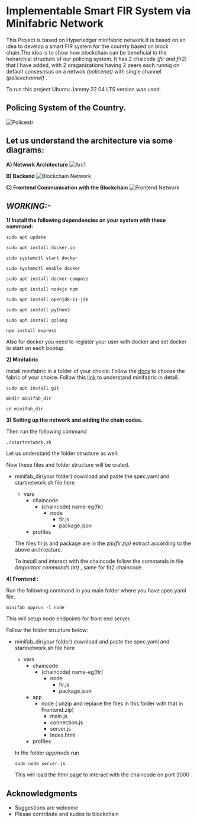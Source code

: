 # Implementable Smart FIR System via Minifabric Network

This Project is based on Hyperledger minifabric network.It is based on an idea to develop a smart FIR system for the counrty based on block chain.The idea is to show how blockchain can be beneficial to the heirarchial structure of our policing system. It has 2 chaicode *(fir and fir2)* that I have added, with 2 oraganizations having 2 peers each runnig on default consesnsus on a netwok *(policenet)* with single channel *(policechannel)* .

To run this project Ubuntu Jammy 22.04 LTS version was used.

## Policing System of the Country.
![Policestr](https://github.com/AmritaCSN/Minor-Major_Project_AyushMohanDas_AMENp2CSN21006_FIR_on_Fabric/assets/30437892/02b3a48c-94c4-4ebb-a207-2cf6b0e81101)

## __Let us understand the architecture via some diagrams:__

__A) Network Architecture__ 
![Arc1](https://github.com/AmritaCSN/Minor-Major_Project_AyushMohanDas_AMENp2CSN21006_FIR_on_Fabric/assets/30437892/8f5d7457-4f20-43d5-8e60-1a3077f80519)

__B) Backend__
![Blockchain Network](https://github.com/AmritaCSN/Minor-Major_Project_AyushMohanDas_AMENp2CSN21006_FIR_on_Fabric/assets/30437892/5e50104a-5de2-4d36-87f1-3c21386bd77e)

__C) Frontend Communication with the Blockchain__
![Frontend Network](https://github.com/AmritaCSN/Minor-Major_Project_AyushMohanDas_AMENp2CSN21006_FIR_on_Fabric/assets/30437892/bead43f3-0793-438d-81cc-52cf4f2307f3)


## __*WORKING:-*__

__1) Install the following dependencies on your system with these command:__ 
   
```
sudo apt update

sudo apt install docker.io

sudo systemctl start docker

sudo systemctl enable docker

sudo apt install docker-compose

sudo apt install nodejs npm

sudo apt install openjdk-11-jdk

sudo apt install python3

sudo apt install golang

npm install express
```

   Also for docker you need to register your user with docker and set docker to start on each bootup. 

__2) Minifabric__

  Install minifabric in a folder of your choice:
  Follow the [docs](https://github.com/litong01/minifabric/blob/main/docs/README.md) to choose the fabric of your choice.
  Follow this [link](https://github.com/litong01/minifabric) to understand minifabric in detail.
```
sudo apt install git

mkdir minifab_dir

cd minifab_dir
```
__3) Setting up the network and adding the chain codes.__
   
   
   
   Then run the following command 
   ```
   ./startnetwork.sh
   ``` 
   Let us understand the folder structure as well:
   
   Now these files and folder structure will be crated.
   
   
   
   * minifab_dir(your folder) download and paste the spec.yaml and startnetwork.sh file here
      * vars
         * chaincode
            * (chaincode) name-eg(fir)
               * node
                  * fir.js
                  * package.json
         * profiles
         
      The files fir.js and package are in the *zip(fir.zip)*  extract according to the above architecture.
      
      To install and interact with the chaincode follow the commands in file *(Important commands.txt)* , same for fir2 chaincode.
   
   __4) Frontend :__
   
   Run the following command in you main folder where you have spec.yaml file.
   
   ```
   minifab apprun -l node
   
   ```
   This will setup node endpoints for front end server.
   
   Follow the folder structure below:
   
   * minifab_dir(your folder) download and paste the spec.yaml and startnetwork.sh file here
      * vars
         * chaincode
            * (chaincode) name-eg(fir)
               * node
                  * fir.js
                  * package.json
         * app
            * node ( unzip and replace the files in this folder with that in Frontend.zip)
               * main.js
               * connection.js
               * server.js
               * index.html
         * profiles

     In the folder *app/node* run
     ```
     sudo node server.js
     ```
     This will load the html page to interact with the chaincode on port 3000
   

## Acknowledgments

- Suggestions are welcome
- Plesae contribute and kudos to blockchain
